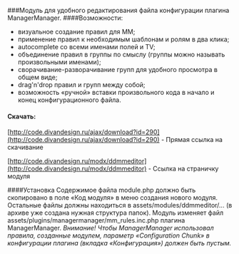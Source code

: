 ###Модуль для удобного редактирования файла конфигурации плагина ManagerManager.
####Возможности:
- визуальное создание правил для MM;
- применение правил к необходимым шаблонам и ролям в два клика;
- autocomplete со всеми именами полей и TV;
- объединение правил в группы по смыслу (группы можно называть произвольными именами);
- сворачивание-разворачивание групп для удобного просмотра в общем виде;
- drag'n'drop правил и групп между собой;
- возможность «ручной» вставки произвольного кода в начало и конец конфигурационного файла.

#### Скачать:
[http://code.divandesign.ru/ajax/download?id=290](http://code.divandesign.ru/ajax/download?id=290) - Прямая ссылка на скачивание

[http://code.divandesign.ru/modx/ddmmeditor](http://code.divandesign.ru/modx/ddmmeditor) - Ссылка на страничку модуля

####Установка 
Содержимое файла module.php должно быть скопировано в поле «Код модуля» в меню создания нового модуля. 
Остальные файлы должны находиться в assets/modules/ddmmeditor/... (в архиве уже создана нужная структура папок). 
Модуль изменяет файл assets/plugins/managermanager/mm_rules.inc.php плагина ManagerManager.
*Внимание! Чтобы ManagerManager использовал правила, созданные модулем, параметр «Configuration Chunk» в конфигурации плагина (вкладка «Конфигурация») должен быть пустым.*
